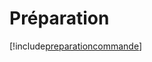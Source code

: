 # Préparation

[!include[preparationcommande](preparation.preparationcommande.autogen.md)]



































































































